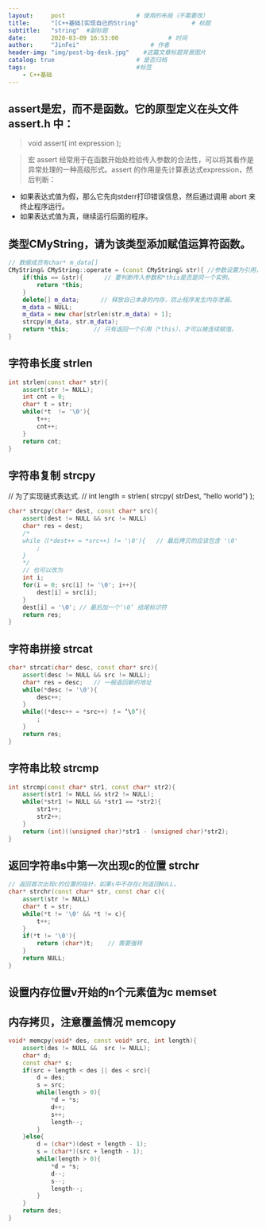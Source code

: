 ```yaml
---
layout:     post                    # 使用的布局（不需要改） 
title:      "[C++基础]实现自己的String"               # 标题  
subtitle:   "string"  #副标题 
date:       2020-03-09 16:53:00              # 时间 
author:     "JinFei"                    # 作者 
header-img: "img/post-bg-desk.jpg"    #这篇文章标题背景图片 
catalog: true                       # 是否归档 
tags:                               #标签     
    - C++基础
---
```


## assert是宏，而不是函数。它的原型定义在头文件 assert.h 中：
> void assert( int expression );

> 宏 assert 经常用于在函数开始处检验传入参数的合法性，可以将其看作是异常处理的一种高级形式。assert 的作用是先计算表达式expression，然后判断：

- 如果表达式值为假，那么它先向stderr打印错误信息，然后通过调用 abort 来终止程序运行。
- 如果表达式值为真，继续运行后面的程序。

## 类型CMyString，请为该类型添加赋值运算符函数。

```C++
// 数据成员有char* m_data[]
CMyString& CMyString::operate = (const CMyString& str){ //参数设置为引用，防止从形参到实参调用复制构造函数。
    if(this == &str){      // 要判断传入参数和*this是否是同一个实例。
        return *this;   
    }
    delete[] m_data;      // 释放自己本身的内存，防止程序发生内存泄漏。
    m_data = NULL;
    m_data = new char[strlen(str.m_data) + 1];
    strcpy(m_data, str.m_data);
    return *this;       // 只有返回一个引用（*this），才可以被连续赋值。
}
```

## 字符串长度 strlen
```C++
int strlen(const char* str){
    assert(str != NULL);
    int cnt = 0;
    char* t = str;
    while(*t  != '\0'){
        t++;
        cnt++;
    }
    return cnt;
}
```

## 字符串复制 strcpy

// 为了实现链式表达式.
// int length = strlen( strcpy( strDest, “hello world”) );

```C++
char* strcpy(char* dest, const char* src){
    assert(dest != NULL && src != NULL)
    char* res = dest;
    /*
    while（(*dest++ = *src++) != '\0'){   // 最后拷贝的应该包含 '\0'
        ;
    }
    */
    // 也可以改为
    int i;
    for(i = 0; src[i] != '\0'; i++){
        dest[i] = src[i];
    }
    dest[i] = '\0'; // 最后加一个‘\0’ 结尾标识符
    return res;
}
```

## 字符串拼接 strcat
```C++
char* strcat(char* desc, const char* src){
    assert(desc != NULL && src != NULL);
    char* res = desc;   // 一般返回新的地址
    while(*desc != '\0'){
        desc++;  
    }
    while((*desc++ = *src++) ！= ‘\0’){
        ;
    }
    return res;
}
```

## 字符串比较 strcmp
```C++
int strcmp(const char* str1, const char* str2){
    assert(str1 != NULL && str2 != NULL);
    while(*str1 != NULL && *str1 == *str2){
        str1++;
        str2++;
    }
    return (int)((unsigned char)*str1 - (unsigned char)*str2);
}
```

## 返回字符串s中第一次出现c的位置 strchr

```C++
// 返回首次出现c的位置的指针，如果s中不存在c则返回NULL。
char* strchr(const char* str, const char c){
    assert(str != NULL)
    char* t = str;
    while(*t != '\0' && *t != c){
        t++;
    }
    if(*t != '\0'){
        return (char*)t;    // 需要强转
    }
    return NULL;
}
```

## 设置内存位置v开始的n个元素值为c memset


## 内存拷贝，注意覆盖情况 memcopy
```C++
void* memcpy(void* des, const void* src, int length){
    assert(des != NULL &&  src != NULL);
    char* d;
    const char* s;
    if(src + length < des || des < src){
        d = des;
        s = src;
        while(length > 0){
            *d = *s;
            d++;
            s++;
            length--;
        }
    }else{
        d = (char*)(dest + length - 1);
        s = (char*)(src + length - 1);
        while(length > 0){
            *d = *s;
            d--;
            s--;
            length--;
        }
    }
    return des;
}
```

